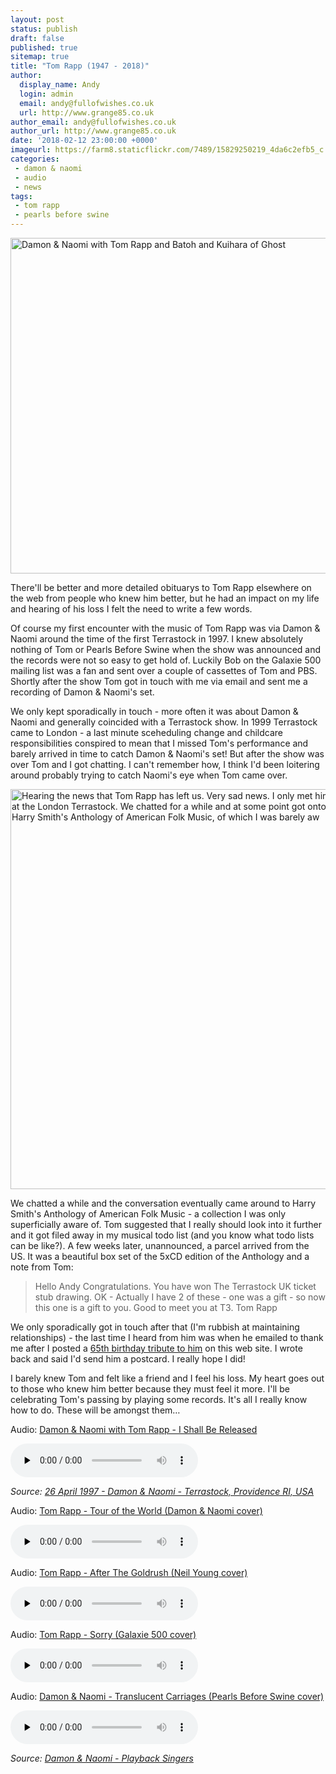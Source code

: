 ```yaml
---
layout: post
status: publish
draft: false
published: true
sitemap: true
title: "Tom Rapp (1947 - 2018)"
author:
  display_name: Andy
  login: admin
  email: andy@fullofwishes.co.uk
  url: http://www.grange85.co.uk
author_email: andy@fullofwishes.co.uk
author_url: http://www.grange85.co.uk
date: '2018-02-12 23:00:00 +0000'
imageurl: https://farm8.staticflickr.com/7489/15829250219_4da6c2efb5_c.jpg
categories:
 - damon & naomi
 - audio
 - news
tags:
 - tom rapp
 - pearls before swine
---
```

<a data-flickr-embed="true"  href="https://www.flickr.com/photos/nedraggett/15829250219/in/album-72157649331363829/" title="Damon & Naomi with Tom Rapp and Batoh and Kuihara of Ghost"><img src="https://farm8.staticflickr.com/7489/15829250219_4da6c2efb5_c.jpg" width="800" height="537" alt="Damon & Naomi with Tom Rapp and Batoh and Kuihara of Ghost"></a><script async src="//embedr.flickr.com/assets/client-code.js" charset="utf-8"></script>
<p class="lead">There'll be better and more detailed obituarys to Tom Rapp elsewhere on the web from people who knew him better, but he had an impact on my life and hearing of his loss I felt the need to write a few words.</p>

<p>Of course my first encounter with the music of Tom Rapp was via Damon & Naomi around the time of the first Terrastock in 1997. I knew absolutely nothing of Tom or Pearls Before Swine when the show was announced and the records were not so easy to get hold of. Luckily Bob on the Galaxie 500 mailing list was a fan and sent over a couple of cassettes of Tom and PBS. Shortly after the show Tom got in touch with me via email and sent me a recording of Damon & Naomi's set.</p>

<p>We only kept sporadically in touch - more often it was about Damon & Naomi and generally coincided with a Terrastock show. In 1999 Terrastock came to London - a last minute sceheduling change and childcare responsibilities conspired to mean that I missed Tom's performance and barely arrived in time to catch Damon & Naomi's set! But after the show was over Tom and I got chatting. I can't remember how, I think I'd been loitering around probably trying to catch Naomi's eye when Tom came over.</p>

<div class="col-md-6 pull-right"><a data-flickr-embed="true"  href="https://www.flickr.com/photos/grange85/28449238179/in/dateposted/" title="Hearing the news that Tom Rapp has left us. Very sad news. I only met him in the flesh once at the London Terrastock. We chatted for a while and at some point got onto the subject of Harry Smith&#x27;s Anthology of American Folk Music, of which I was barely aw"><img src="https://farm5.staticflickr.com/4662/28449238179_993902952b_o.jpg" width="640" height="640" alt="Hearing the news that Tom Rapp has left us. Very sad news. I only met him in the flesh once at the London Terrastock. We chatted for a while and at some point got onto the subject of Harry Smith&#x27;s Anthology of American Folk Music, of which I was barely aw"></a><script async src="//embedr.flickr.com/assets/client-code.js" charset="utf-8"></script></div>

<p>We chatted a while and the conversation eventually came around to Harry Smith's Anthology of American Folk Music - a collection I was only superficially aware of. Tom suggested that I really should look into it further and it got filed away in my musical todo list (and you know what todo lists can be like?). A few weeks later, unannounced, a parcel arrived from the US. It was a beautiful box set of the 5xCD edition of the Anthology and a note from Tom:</p>

<blockquote>Hello Andy
Congratulations. You have won The Terrastock UK ticket stub drawing.
OK - Actually I have 2 of these - one was a gift - so now this one is a gift to you. Good to meet you at T3.
Tom Rapp
</blockquote>

<p>We only sporadically got in touch after that (I'm rubbish at maintaining relationships) - the last time I heard from him was when he emailed to thank me after I posted a <a href="/2012/03/07/audio-happy-65th-birthday-tom-rapp/">65th birthday tribute to him</a> on this web site. I wrote back and said I'd send him a postcard. I really hope I did!</p>

<p>I barely knew Tom and felt like a friend and I feel his loss. My heart goes out to those who knew him better because they must feel it more. I'll be celebrating Tom's passing by playing some records. It's all I really know how to do. These will be amongst them&hellip;</p>

<div class="well">
  <p class="audio">Audio: <a href="https://media.fullofwishes.co.uk/03-damon_and_naomi/audio/damon-and-naomi-tom-rapp-I-shall-be-released.mp3">Damon & Naomi with Tom Rapp - I Shall Be Released</a></p>
  <audio controls="controls" preload="none" src="https://media.fullofwishes.co.uk/03-damon_and_naomi/audio/damon-and-naomi-tom-rapp-I-shall-be-released.mp3"></audio>
  <p class="source small text-right"><em>Source: <a href="/database/damon-and-naomi/shows/1997/1997-04-26-damon-naomi-terrastock-providence-ri-usa/">26 April 1997 - Damon & Naomi - Terrastock, Providence RI, USA</a></em></p>
</div>
<div class="well"><p class="audio">Audio: <a href="https://media.fullofwishes.co.uk/03-damon_and_naomi/audio/tom-rapp-tour-of-the-world.mp3">Tom Rapp - Tour of the World (Damon & Naomi cover)</a></p><audio controls="controls" preload="none" src="https://media.fullofwishes.co.uk/03-damon_and_naomi/audio/tom-rapp-tour-of-the-world.mp3"></audio></div>

<div class="well"><p class="audio">Audio: <a href="https://media.fullofwishes.co.uk/03-damon_and_naomi/audio/tom-rapp-after-the-goldrush.mp3">Tom Rapp - After The Goldrush (Neil Young cover)</a></p><audio controls="controls" preload="none" src="https://media.fullofwishes.co.uk/03-damon_and_naomi/audio/tom-rapp-after-the-goldrush.mp3"></audio></div>

<div class="well"><p class="audio">Audio: <a href="https://media.fullofwishes.co.uk/00-misc/audio/tom-rapp-sorry.mp3">Tom Rapp - Sorry (Galaxie 500 cover)</a></p><audio controls="controls" preload="none" src="https://media.fullofwishes.co.uk/00-misc/audio/tom-rapp-sorry.mp3"></audio></div>


<div class="well">
  <p class="audio">Audio: <a href="https://media.fullofwishes.co.uk/03-damon_and_naomi/audio/damon-and-naomi-translucent-carriages.mp3">Damon & Naomi - Translucent Carriages (Pearls Before Swine cover)</a></p>
  <audio controls="controls" preload="none" src="https://media.fullofwishes.co.uk/03-damon_and_naomi/audio/damon-and-naomi-translucent-carriages.mp3"></audio>
  <p class="source small text-right"><em>Source: <a href="/database/damon-and-naomi/releases/damon-and-naomi-playback-singers/">Damon & Naomi - Playback Singers</a></em></p>
</div>
